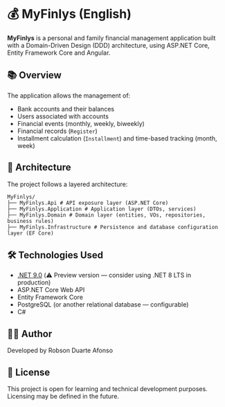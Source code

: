 # 💰 MyFinlys (English)

**MyFinlys** is a personal and family financial management application built with a Domain-Driven Design (DDD) architecture, using ASP.NET Core, Entity Framework Core and Angular.

## 📚 Overview

The application allows the management of:

- Bank accounts and their balances
- Users associated with accounts
- Financial events (monthly, weekly, biweekly)
- Financial records (`Register`)
- Installment calculation (`Installment`) and time-based tracking (month, week)

## 🧱 Architecture

The project follows a layered architecture:

```
MyFinlys/
├── MyFinlys.Api # API exposure layer (ASP.NET Core)
├── MyFinlys.Application # Application layer (DTOs, services)
├── MyFinlys.Domain # Domain layer (entities, VOs, repositories, business rules)
├── MyFinlys.Infrastructure # Persistence and database configuration layer (EF Core)
```

## 🛠️ Technologies Used

- [.NET 9.0](https://dotnet.microsoft.com) (⚠️ Preview version — consider using .NET 8 LTS in production)
- ASP.NET Core Web API
- Entity Framework Core
- PostgreSQL (or another relational database — configurable)
- C#

## 👨‍💻 Author

Developed by Robson Duarte Afonso

## 📄 License

This project is open for learning and technical development purposes. Licensing may be defined in the future.

